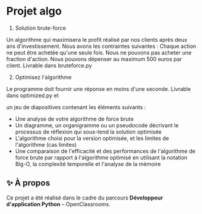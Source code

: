 # Projet algo

1) Solution brute-force

Un algorithme qui maximisera le profit réalisé par nos clients après deux ans d'investissement.
Nous avons les contraintes suivantes :
Chaque action ne peut être achetée qu'une seule fois.
Nous ne pouvons pas acheter une fraction d'action.
Nous pouvons dépenser au maximum 500 euros par client.
Livrable dans bruteforce.py

2) Optimisez l'algorithme

Le programme doit fournir une réponse en moins d'une seconde.
Livrable dans optimized.py et

un jeu de diapositives contenant les éléments suivants : 
- Une analyse de votre algorithme de force brute 
- Un diagramme, un organigramme ou un pseudocode décrivant le processus de réflexion qui sous-tend la solution optimisée 
- L'algorithme choisi pour la version optimisée, et les limites de l'algorithme (cas limites)  
- Une comparaison de l'efficacité et des performances de l'algorithme de force brute par rapport à l'algorithme optimisé en utilisant la notation Big-O, la complexité temporelle et l'analyse de la mémoire  

 ## ✨ À propos

Ce projet a été réalisé dans le cadre du parcours **Développeur d'application Python** – OpenClassrooms.
